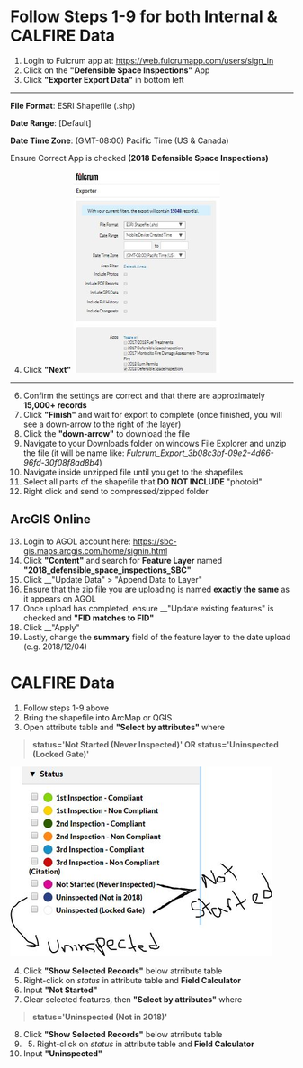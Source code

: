 # Follow Steps 1-9 for both Internal & CALFIRE Data

1) Login to Fulcrum app at: https://web.fulcrumapp.com/users/sign_in
2) Click on the __"Defensible Space Inspections"__ App
3) Click __"Exporter Export Data"__ in bottom left

___

__File Format__: ESRI Shapefile (.shp)

__Date Range__: [Default]

__Date Time Zone__: (GMT-08:00) Pacific Time (US & Canada)

Ensure Correct App is checked __(2018 Defensible Space Inspections)__

4) Click __"Next"__
![alt text](https://github.com/sbcfiregis/photos/blob/master/fulcrum_screenshot.JPG?raw=true)

---

6) Confirm the settings are correct and that there are approximately __15,000+ records__
7) Click __"Finish"__ and wait for export to complete (once finished, you will see a down-arrow to the right of the layer)
8) Click the __"down-arrow"__ to download the file
9) Navigate to your Downloads folder on windows File Explorer and unzip the file (it will be name like: *Fulcrum_Export_3b08c3bf-09e2-4d66-96fd-30f08f8ad8b4*)
10) Navigate inside unzipped file until you get to the shapefiles
11) Select all parts of the shapefile that __DO NOT INCLUDE__ "photoid"
12) Right click and send to compressed/zipped folder
## ArcGIS Online
13) Login to AGOL account here: https://sbc-gis.maps.arcgis.com/home/signin.html
14) Click __"Content"__ and search for __Feature Layer__ named __"2018_defensible_space_inspections_SBC"__
15) Click __"Update Data" > "Append Data to Layer"
16) Ensure that the zip file you are uploading is named __exactly the same__ as it appears on AGOL
17) Once upload has completed, ensure __"Update existing features" is checked and __"FID matches to FID"__
18) Click __"Apply"
19) Lastly, change the __summary__ field of the feature layer to the date upload (e.g. 2018/12/04)

# CALFIRE Data
1) Follow steps 1-9 above
2) Bring the shapefile into ArcMap or QGIS
3) Open attribute table and  __"Select by attributes"__ where
> __status='Not Started (Never Inspected)' OR status='Uninspected (Locked Gate)'__

![alt text](https://github.com/sbcfiregis/photos/blob/master/status.JPG?raw=true)

4) Click __"Show Selected Records"__ below atrribute table
5) Right-click on _status_ in attribute table and __Field Calculator__
6) Input __"Not Started"__
7) Clear selected features, then __"Select by attributes"__ where
> __status='Uninspected (Not in 2018)'__
8) Click __"Show Selected Records"__ below atrribute table
9) 5) Right-click on _status_ in attribute table and __Field Calculator__
10) Input __"Uninspected"__

